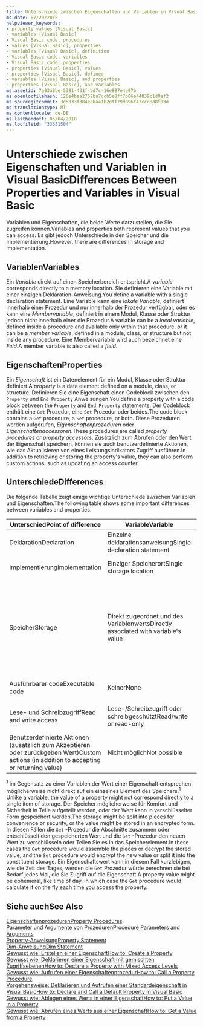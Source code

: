 ```yaml
---
title: Unterschiede zwischen Eigenschaften und Variablen in Visual Basic
ms.date: 07/20/2015
helpviewer_keywords:
- property values [Visual Basic]
- variables [Visual Basic]
- Visual Basic code, procedures
- values [Visual Basic], properties
- variables [Visual Basic], definition
- Visual Basic code, variables
- Visual Basic code, properties
- properties [Visual Basic], values
- properties [Visual Basic], defined
- variables [Visual Basic], and properties
- properties [Visual Basic], and variables
ms.assetid: 7a03a8be-5381-431f-bd7c-16e887e4e07b
ms.openlocfilehash: 126e4baa2752ba7ccb5e8ff7b06a44839c1d0af2
ms.sourcegitcommit: 3d5d33f384eeba41b2dff79d096f47ccc8d8f03d
ms.translationtype: MT
ms.contentlocale: de-DE
ms.lasthandoff: 05/04/2018
ms.locfileid: "33651504"
---
```

# <a name="differences-between-properties-and-variables-in-visual-basic"></a><span data-ttu-id="b5f0e-102">Unterschiede zwischen Eigenschaften und Variablen in Visual Basic</span><span class="sxs-lookup"><span data-stu-id="b5f0e-102">Differences Between Properties and Variables in Visual Basic</span></span>
<span data-ttu-id="b5f0e-103">Variablen und Eigenschaften, die beide Werte darzustellen, die Sie zugreifen können.</span><span class="sxs-lookup"><span data-stu-id="b5f0e-103">Variables and properties both represent values that you can access.</span></span> <span data-ttu-id="b5f0e-104">Es gibt jedoch Unterschiede in den Speicher und die Implementierung.</span><span class="sxs-lookup"><span data-stu-id="b5f0e-104">However, there are differences in storage and implementation.</span></span>  
  
## <a name="variables"></a><span data-ttu-id="b5f0e-105">Variablen</span><span class="sxs-lookup"><span data-stu-id="b5f0e-105">Variables</span></span>  
 <span data-ttu-id="b5f0e-106">Ein *Variable* direkt auf einen Speicherbereich entspricht.</span><span class="sxs-lookup"><span data-stu-id="b5f0e-106">A *variable* corresponds directly to a memory location.</span></span> <span data-ttu-id="b5f0e-107">Sie definieren eine Variable mit einer einzigen Deklaration-Anweisung.</span><span class="sxs-lookup"><span data-stu-id="b5f0e-107">You define a variable with a single declaration statement.</span></span> <span data-ttu-id="b5f0e-108">Eine Variable kann eine *lokale Variable*, definiert innerhalb einer Prozedur und nur innerhalb der Prozedur verfügbar, oder es kann eine *Membervariable*, definiert in einem Modul, Klasse oder Struktur jedoch nicht innerhalb einer die Prozedur.</span><span class="sxs-lookup"><span data-stu-id="b5f0e-108">A variable can be a *local variable*, defined inside a procedure and available only within that procedure, or it can be a *member variable*, defined in a module, class, or structure but not inside any procedure.</span></span> <span data-ttu-id="b5f0e-109">Eine Membervariable wird auch bezeichnet eine *Feld*.</span><span class="sxs-lookup"><span data-stu-id="b5f0e-109">A member variable is also called a *field*.</span></span>  
  
## <a name="properties"></a><span data-ttu-id="b5f0e-110">Eigenschaften</span><span class="sxs-lookup"><span data-stu-id="b5f0e-110">Properties</span></span>  
 <span data-ttu-id="b5f0e-111">Ein *Eigenschaft* ist ein Datenelement für ein Modul, Klasse oder Struktur definiert.</span><span class="sxs-lookup"><span data-stu-id="b5f0e-111">A *property* is a data element defined on a module, class, or structure.</span></span> <span data-ttu-id="b5f0e-112">Definieren Sie eine Eigenschaft einen Codeblock zwischen den `Property` und `End Property` Anweisungen.</span><span class="sxs-lookup"><span data-stu-id="b5f0e-112">You define a property with a code block between the `Property` and `End Property` statements.</span></span> <span data-ttu-id="b5f0e-113">Der Codeblock enthält eine `Get` Prozedur, eine `Set` Prozedur oder beides.</span><span class="sxs-lookup"><span data-stu-id="b5f0e-113">The code block contains a `Get` procedure, a `Set` procedure, or both.</span></span> <span data-ttu-id="b5f0e-114">Diese Prozeduren werden aufgerufen, *Eigenschaftenprozeduren* oder *Eigenschaftenaccessoren*.</span><span class="sxs-lookup"><span data-stu-id="b5f0e-114">These procedures are called *property procedures* or *property accessors*.</span></span> <span data-ttu-id="b5f0e-115">Zusätzlich zum Abrufen oder den Wert der Eigenschaft speichern, können sie auch benutzerdefinierte Aktionen, wie das Aktualisieren von eines Leistungsindikators Zugriff ausführen.</span><span class="sxs-lookup"><span data-stu-id="b5f0e-115">In addition to retrieving or storing the property's value, they can also perform custom actions, such as updating an access counter.</span></span>  
  
## <a name="differences"></a><span data-ttu-id="b5f0e-116">Unterschiede</span><span class="sxs-lookup"><span data-stu-id="b5f0e-116">Differences</span></span>  
 <span data-ttu-id="b5f0e-117">Die folgende Tabelle zeigt einige wichtige Unterschiede zwischen Variablen und Eigenschaften.</span><span class="sxs-lookup"><span data-stu-id="b5f0e-117">The following table shows some important differences between variables and properties.</span></span>  
  
|<span data-ttu-id="b5f0e-118">Unterschied</span><span class="sxs-lookup"><span data-stu-id="b5f0e-118">Point of difference</span></span>|<span data-ttu-id="b5f0e-119">Variable</span><span class="sxs-lookup"><span data-stu-id="b5f0e-119">Variable</span></span>|<span data-ttu-id="b5f0e-120">Eigenschaft</span><span class="sxs-lookup"><span data-stu-id="b5f0e-120">Property</span></span>|  
|-------------------------|--------------|--------------|  
|<span data-ttu-id="b5f0e-121">Deklaration</span><span class="sxs-lookup"><span data-stu-id="b5f0e-121">Declaration</span></span>|<span data-ttu-id="b5f0e-122">Einzelne deklarationsanweisung</span><span class="sxs-lookup"><span data-stu-id="b5f0e-122">Single declaration statement</span></span>|<span data-ttu-id="b5f0e-123">Reihe von Anweisungen in einem Codeblock</span><span class="sxs-lookup"><span data-stu-id="b5f0e-123">Series of statements in a code block</span></span>|  
|<span data-ttu-id="b5f0e-124">Implementierung</span><span class="sxs-lookup"><span data-stu-id="b5f0e-124">Implementation</span></span>|<span data-ttu-id="b5f0e-125">Einziger Speicherort</span><span class="sxs-lookup"><span data-stu-id="b5f0e-125">Single storage location</span></span>|<span data-ttu-id="b5f0e-126">Ausführbarer Code (Eigenschaftenprozeduren)</span><span class="sxs-lookup"><span data-stu-id="b5f0e-126">Executable code (property procedures)</span></span>|  
|<span data-ttu-id="b5f0e-127">Speicher</span><span class="sxs-lookup"><span data-stu-id="b5f0e-127">Storage</span></span>|<span data-ttu-id="b5f0e-128">Direkt zugeordnet und des Variablenwerts</span><span class="sxs-lookup"><span data-stu-id="b5f0e-128">Directly associated with variable's value</span></span>|<span data-ttu-id="b5f0e-129">In der Regel hat internen Speicher außerhalb der Eigenschaft enthaltende Klasse oder das Modul nicht verfügbar.</span><span class="sxs-lookup"><span data-stu-id="b5f0e-129">Typically has internal storage not available outside the property's containing class or module</span></span><br /><br /> <span data-ttu-id="b5f0e-130">Den Wert der Eigenschaft möglicherweise existiert oder nicht als gespeicherte Element <sup>1</sup></span><span class="sxs-lookup"><span data-stu-id="b5f0e-130">Property's value might or might not exist as a stored element <sup>1</sup></span></span>|  
|<span data-ttu-id="b5f0e-131">Ausführbarer code</span><span class="sxs-lookup"><span data-stu-id="b5f0e-131">Executable code</span></span>|<span data-ttu-id="b5f0e-132">Keiner</span><span class="sxs-lookup"><span data-stu-id="b5f0e-132">None</span></span>|<span data-ttu-id="b5f0e-133">Benötigen Sie mindestens eine Prozedur</span><span class="sxs-lookup"><span data-stu-id="b5f0e-133">Must have at least one procedure</span></span>|  
|<span data-ttu-id="b5f0e-134">Lese- und Schreibzugriff</span><span class="sxs-lookup"><span data-stu-id="b5f0e-134">Read and write access</span></span>|<span data-ttu-id="b5f0e-135">Lese-/Schreibzugriff oder schreibgeschützt</span><span class="sxs-lookup"><span data-stu-id="b5f0e-135">Read/write or read-only</span></span>|<span data-ttu-id="b5f0e-136">Lese-/Schreibzugriff, schreibgeschützt oder lesegeschützt</span><span class="sxs-lookup"><span data-stu-id="b5f0e-136">Read/write, read-only, or write-only</span></span>|  
|<span data-ttu-id="b5f0e-137">Benutzerdefinierte Aktionen (zusätzlich zum Akzeptieren oder zurückgeben Wert)</span><span class="sxs-lookup"><span data-stu-id="b5f0e-137">Custom actions (in addition to accepting or returning value)</span></span>|<span data-ttu-id="b5f0e-138">Nicht möglich</span><span class="sxs-lookup"><span data-stu-id="b5f0e-138">Not possible</span></span>|<span data-ttu-id="b5f0e-139">Kann als Teil des festlegen oder Abrufen des Eigenschaftswerts ausgeführt werden</span><span class="sxs-lookup"><span data-stu-id="b5f0e-139">Can be performed as part of setting or retrieving property value</span></span>|  
  
 <span data-ttu-id="b5f0e-140"><sup>1</sup> im Gegensatz zu einer Variablen der Wert einer Eigenschaft entsprechen möglicherweise nicht direkt auf ein einzelnes Element des Speichers.</span><span class="sxs-lookup"><span data-stu-id="b5f0e-140"><sup>1</sup> Unlike a variable, the value of a property might not correspond directly to a single item of storage.</span></span> <span data-ttu-id="b5f0e-141">Der Speicher möglicherweise für Komfort und Sicherheit in Teile aufgeteilt werden, oder der Wert kann in verschlüsselter Form gespeichert werden.</span><span class="sxs-lookup"><span data-stu-id="b5f0e-141">The storage might be split into pieces for convenience or security, or the value might be stored in an encrypted form.</span></span> <span data-ttu-id="b5f0e-142">In diesen Fällen die `Get` -Prozedur die Abschnitte zusammen oder entschlüsselt den gespeicherten Wert und die `Set` -Prozedur den neuen Wert zu verschlüsseln oder Teilen Sie es in das Speicherelement.</span><span class="sxs-lookup"><span data-stu-id="b5f0e-142">In these cases the `Get` procedure would assemble the pieces or decrypt the stored value, and the `Set` procedure would encrypt the new value or split it into the constituent storage.</span></span> <span data-ttu-id="b5f0e-143">Ein Eigenschaftswert kann in diesem Fall kurzlebigen, wie die Zeit des Tages, werden die `Get` Prozedur würde berechnen sie bei Bedarf jedes Mal, die Sie Zugriff auf die Eigenschaft.</span><span class="sxs-lookup"><span data-stu-id="b5f0e-143">A property value might be ephemeral, like time of day, in which case the `Get` procedure would calculate it on the fly each time you access the property.</span></span>  
  
## <a name="see-also"></a><span data-ttu-id="b5f0e-144">Siehe auch</span><span class="sxs-lookup"><span data-stu-id="b5f0e-144">See Also</span></span>  
 [<span data-ttu-id="b5f0e-145">Eigenschaftenprozeduren</span><span class="sxs-lookup"><span data-stu-id="b5f0e-145">Property Procedures</span></span>](./property-procedures.md)  
 [<span data-ttu-id="b5f0e-146">Parameter und Argumente von Prozeduren</span><span class="sxs-lookup"><span data-stu-id="b5f0e-146">Procedure Parameters and Arguments</span></span>](./procedure-parameters-and-arguments.md)  
 [<span data-ttu-id="b5f0e-147">Property-Anweisung</span><span class="sxs-lookup"><span data-stu-id="b5f0e-147">Property Statement</span></span>](../../../../visual-basic/language-reference/statements/property-statement.md)  
 [<span data-ttu-id="b5f0e-148">Dim-Anweisung</span><span class="sxs-lookup"><span data-stu-id="b5f0e-148">Dim Statement</span></span>](../../../../visual-basic/language-reference/statements/dim-statement.md)  
 [<span data-ttu-id="b5f0e-149">Gewusst wie: Erstellen einer Eigenschaft</span><span class="sxs-lookup"><span data-stu-id="b5f0e-149">How to: Create a Property</span></span>](./how-to-create-a-property.md)  
 [<span data-ttu-id="b5f0e-150">Gewusst wie: Deklarieren einer Eigenschaft mit gemischten Zugriffsebenen</span><span class="sxs-lookup"><span data-stu-id="b5f0e-150">How to: Declare a Property with Mixed Access Levels</span></span>](./how-to-declare-a-property-with-mixed-access-levels.md)  
 [<span data-ttu-id="b5f0e-151">Gewusst wie: Aufrufen einer Eigenschaftenprozedur</span><span class="sxs-lookup"><span data-stu-id="b5f0e-151">How to: Call a Property Procedure</span></span>](./how-to-call-a-property-procedure.md)  
 [<span data-ttu-id="b5f0e-152">Vorgehensweise: Deklarieren und Aufrufen einer Standardeigenschaft in Visual Basic</span><span class="sxs-lookup"><span data-stu-id="b5f0e-152">How to: Declare and Call a Default Property in Visual Basic</span></span>](./how-to-declare-and-call-a-default-property.md)  
 [<span data-ttu-id="b5f0e-153">Gewusst wie: Ablegen eines Werts in einer Eigenschaft</span><span class="sxs-lookup"><span data-stu-id="b5f0e-153">How to: Put a Value in a Property</span></span>](./how-to-put-a-value-in-a-property.md)  
 [<span data-ttu-id="b5f0e-154">Gewusst wie: Abrufen eines Werts aus einer Eigenschaft</span><span class="sxs-lookup"><span data-stu-id="b5f0e-154">How to: Get a Value from a Property</span></span>](./how-to-get-a-value-from-a-property.md)
